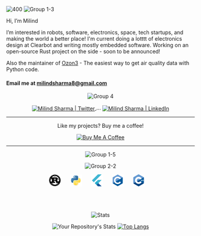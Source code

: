 ![400](https://user-images.githubusercontent.com/68847270/159566400-d41a83ae-be7f-49a4-8cab-e21287be0ebf.gif)
![Group 1-3](https://user-images.githubusercontent.com/68847270/159576309-04e1776c-f7a6-407e-b70b-2061266619dd.svg)




Hi, I’m Milind

I’m interested in robots, software, electronics, space, tech startups, and making the world a better place! I'm current doing a lotttt of electronics design at Clearbot and writing mostly embedded software. Working on an open-source Rust project on the side - soon to be announced!


Also the maintainer of [Ozon3](https://github.com/Ozon3Org/Ozon3) - The easiest way to get air quality data with Python code.

<!-- #### Check out my work and projects at www.milindsharma.work    -->

#### Email me at milindsharma8@gmail.com



<div align=center
     
![Group 4](https://user-images.githubusercontent.com/68847270/160178623-b078f366-5799-47a7-882b-9f7c66aa76c9.svg)

<a href="https://twitter.com/milindS_">
  <img align=center alt="Milind Sharma | Twitter" width="40px"
src="https://raw.githubusercontent.com/peterthehan/peterthehan/master/assets/twitter.svg" />
</a>
...
<a href="https://www.linkedin.com/in/milindsharma8/">
  <img align=center alt="Milind Sharma | LinkedIn" width="40px" src="https://raw.githubusercontent.com/peterthehan/peterthehan/master/assets/linkedin.svg" />
</a>
</div>

---

<div align=center

Like my projects? Buy me a coffee!

<a href="https://www.buymeacoffee.com/MilindSharma" target="_blank"><img src="https://cdn.buymeacoffee.com/buttons/v2/default-red.png" alt="Buy Me A Coffee" width="150" ></a>

</div>

---


<div align=center
     
![Group 1-5](https://user-images.githubusercontent.com/68847270/160178680-14ac5a3e-0574-49da-88be-5aa7cfca28e4.svg)

![Group 2-2](https://user-images.githubusercontent.com/68847270/160178836-a22cf236-2874-40ba-9e6c-ba6b090a5988.svg)

<img align="center" alt="Rust" width="32px" src="https://github.com/devicons/devicon/blob/v2.15.1/icons/rust/rust-plain.svg" style="padding-right:20px;"/>     
<img align="center" alt="Python" width="32px" src="https://github.com/devicons/devicon/blob/v2.15.1/icons/python/python-original.svg" style="padding-right:20px;"/>
<img align="center" alt="Flutter" width="32px" src="https://github.com/devicons/devicon/blob/v2.15.1/icons/flutter/flutter-original.svg"  style="padding-right:20px;"/>
<img align="center" alt="C" width="32px" src="https://github.com/devicons/devicon/blob/v2.15.1/icons/c/c-original.svg" style="padding-right:20px;"/>
<img align="center" alt="C++" width="32px" src="https://github.com/devicons/devicon/blob/v2.15.1/icons/cplusplus/cplusplus-original.svg" style="padding-right:20px;"/>
<br />
<br />
<br />
  
</div>


<br />
<br />

<div align=center
     
![Stats](https://user-images.githubusercontent.com/68847270/160179235-6bc21305-126f-4010-b9bf-f14297d80a3f.svg)


![Your Repository's Stats](https://github-readme-stats-git-masterrstaa-rickstaa.vercel.app/api?username=Milind220&show_icons=true&theme=radical)
[![Top Langs](https://github-readme-stats.vercel.app/api/top-langs/?username=Milind220&theme=radical&hide=jupyter%20notebook,html&langs_count=4)](https://github.com/Milind220/README)
                  
</div>
